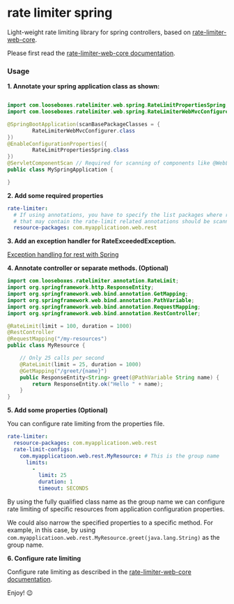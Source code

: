 # rate limiter spring

Light-weight rate limiting library for spring controllers, based on 
[rate-limiter-web-core](https://github.com/poshjosh/rate-limiter-web-core).

Please first read the [rate-limiter-web-core documentation](https://github.com/poshjosh/rate-limiter-web-core).

### Usage

__1. Annotate your spring application class as shown:__

```java

import com.looseboxes.ratelimiter.web.spring.RateLimitPropertiesSpring;
import com.looseboxes.ratelimiter.web.spring.RateLimiterWebMvcConfigurer;

@SpringBootApplication(scanBasePackageClasses = {
        RateLimiterWebMvcConfigurer.class
})
@EnableConfigurationProperties({
        RateLimitPropertiesSpring.class
})
@ServletComponentScan // Required for scanning of components like @WebListener
public class MySpringApplication {

}
```

__2. Add some required properties__

```yaml
rate-limiter:
  # If using annotations, you have to specify the list packages where resources 
  # that may contain the rate-limit related annotations should be scanned for.
  resource-packages: com.myapplicatioon.web.rest
```

__3. Add an exception handler for RateExceededException.__ 

[Exception handling for rest with Spring](https://www.baeldung.com/exception-handling-for-rest-with-spring)

__4. Annotate controller or separate methods. (Optional)__

```java
import com.looseboxes.ratelimiter.annotation.RateLimit;
import org.springframework.http.ResponseEntity;
import org.springframework.web.bind.annotation.GetMapping;
import org.springframework.web.bind.annotation.PathVariable;
import org.springframework.web.bind.annotation.RequestMapping;
import org.springframework.web.bind.annotation.RestController;

@RateLimit(limit = 100, duration = 1000)
@RestController
@RequestMapping("/my-resources")
public class MyResource {

    // Only 25 calls per second
    @RateLimit(limit = 25, duration = 1000)
    @GetMapping("/greet/{name}")
    public ResponseEntity<String> greet(@PathVariable String name) {
        return ResponseEntity.ok("Hello " + name);
    }
}
```

__5. Add some properties (Optional)__

You can configure rate limiting from the properties file. 

```yaml
rate-limiter:
  resource-packages: com.myapplicatioon.web.rest
  rate-limit-configs:
    com.myapplicatioon.web.rest.MyResource: # This is the group name
      limits:
        -
          limit: 25
          duration: 1
          timeout: SECONDS
```

By using the fully qualified class name as the group name we can configure rate limiting 
of specific resources from application configuration properties.

We could also narrow the specified properties to a specific method. For example, in this case,
by using `com.myapplicatioon.web.rest.MyResource.greet(java.lang.String)` as the group name.

__6. Configure rate limiting__

Configure rate limiting as described in the [rate-limiter-web-core documentation](https://github.com/poshjosh/rate-limiter-web-core). 

Enjoy! :wink:

